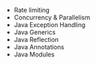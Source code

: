 - Rate limiting
- Concurrency & Parallelism
- Java Exception Handling
- Java Generics
- Java Reflection
- Java Annotations
- Java Modules
